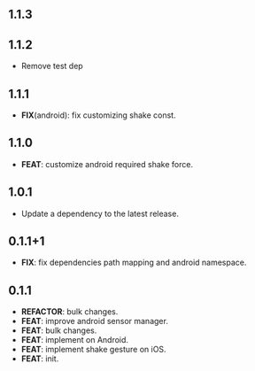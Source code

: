 ## 1.1.3

## 1.1.2

 - Remove test dep

## 1.1.1

 - **FIX**(android): fix customizing shake const.

## 1.1.0

 - **FEAT**: customize android required shake force.

## 1.0.1

 - Update a dependency to the latest release.

## 0.1.1+1

 - **FIX**: fix dependencies path mapping and android namespace.

## 0.1.1

 - **REFACTOR**: bulk changes.
 - **FEAT**: improve android sensor manager.
 - **FEAT**: bulk changes.
 - **FEAT**: implement on Android.
 - **FEAT**: implement shake gesture on iOS.
 - **FEAT**: init.

